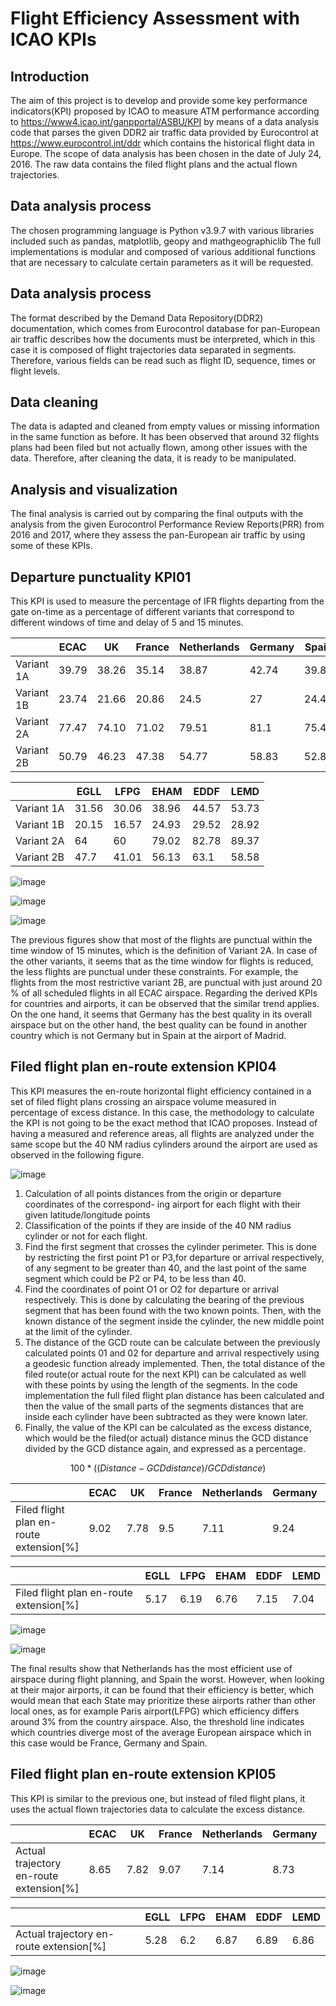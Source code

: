 # Flight Efficiency Assessment with ICAO KPIs

## Introduction
The aim of this project is to develop and provide some key performance indicators(KPI) proposed
by ICAO to measure ATM performance according to https://www4.icao.int/ganpportal/ASBU/KPI by means of a data analysis code that parses the given DDR2 air traffic data provided by Eurocontrol at https://www.eurocontrol.int/ddr which contains the historical flight data in Europe. The scope of data analysis has been chosen in the date of July 24, 2016. The raw data contains the filed flight plans and the actual flown trajectories.

## Data analysis process
The chosen programming language is Python v3.9.7 with various libraries included such as pandas, matplotlib, geopy and mathgeographiclib The full implementations is modular and composed of various additional functions that are necessary to calculate certain parameters as it will be requested.

## Data analysis process
The format described by the Demand Data Repository(DDR2) documentation, which
comes from Eurocontrol database for pan-European air traffic describes how the documents must be interpreted, which in this case it is composed of flight trajectories data separated in segments. Therefore, various fields can be read such as flight ID, sequence, times or flight levels.

## Data cleaning
The data is adapted and cleaned from empty values or missing information in the same function as before. It has been observed that around 32 flights plans had been filed but not actually flown, among other issues with the data. Therefore, after cleaning the data, it is ready to be manipulated.

## Analysis and visualization
The final analysis is carried out by comparing the final outputs with the analysis from the given
Eurocontrol Performance Review Reports(PRR) from 2016 and 2017, where they assess the pan-European air traffic by using some of these KPIs.

## Departure punctuality KPI01
This KPI is used to measure the percentage of IFR flights departing from the gate on-time as a
percentage of different variants that correspond to different windows of time and delay of 5 and 15
minutes.

| |ECAC|UK|France|Netherlands|Germany|Spain|
| --- | --- | --- | --- | --- | --- | --- |
|Variant 1A| 39.79| 38.26| 35.14| 38.87| 42.74| 39.8|
|Variant 1B| 23.74| 21.66| 20.86| 24.5| 27| 24.47|
|Variant 2A| 77.47| 74.10| 71.02| 79.51| 81.1| 75.45|
|Variant 2B| 50.79| 46.23| 47.38| 54.77| 58.83| 52.8|

| |EGLL|LFPG|EHAM|EDDF|LEMD|
| --- | --- | --- | --- | --- | --- |
|Variant 1A| 31.56| 30.06| 38.96| 44.57 |53.73|
|Variant 1B| 20.15| 16.57| 24.93| 29.52 |28.92|
|Variant 2A| 64| 60| 79.02| 82.78| 89.37|
|Variant 2B| 47.7| 41.01| 56.13| 63.1 |58.58|


![image](https://github.com/user-attachments/assets/d1e28bd0-c72c-49e4-a2f4-f692dce80780)

![image](https://github.com/user-attachments/assets/12a27472-4a72-461c-a786-938b6b965d82)

![image](https://github.com/user-attachments/assets/794bd31a-39a0-4803-923d-4febc623a394)

The previous figures show that most of the flights are punctual within the time window of 15 minutes, which is the definition of Variant 2A. In case of the other variants, it seems that as the time window for flights is reduced, the less flights are punctual under these constraints. For example, the flights from the most restrictive variant 2B, are punctual with just around 20 % of all scheduled flights in all ECAC airspace. Regarding the derived KPIs for countries and airports, it can be observed that the similar trend applies. On the one hand, it seems that Germany has the best quality in its overall airspace but on the other hand, the best quality can be found in another country which is not Germany but in Spain at the airport of Madrid.

## Filed flight plan en-route extension KPI04
This KPI measures the en-route horizontal flight efficiency contained in a set of filed flight plans crossing an airspace volume measured in percentage of excess distance. In this case, the methodology to calculate the KPI is not going to be the exact method that ICAO proposes. Instead of having a measured and reference areas, all flights are analyzed under the same scope but the 40 NM radius cylinders around the airport are used as observed in the following figure.

![image](https://github.com/user-attachments/assets/56677e0a-d347-43eb-bfb2-57241160f84c)

1. Calculation of all points distances from the origin or departure coordinates of the correspond-
ing airport for each flight with their given latitude/longitude points
2. Classification of the points if they are inside of the 40 NM radius cylinder or not for each
flight.
3. Find the first segment that crosses the cylinder perimeter. This is done by restricting the
first point P1 or P3,for departure or arrival respectively, of any segment to be greater than
40, and the last point of the same segment which could be P2 or P4, to be less than 40.
4. Find the coordinates of point O1 or O2 for departure or arrival respectively. This is done
by calculating the bearing of the previous segment that has been found with the two known
points. Then, with the known distance of the segment inside the cylinder, the new middle
point at the limit of the cylinder.
5. The distance of the GCD route can be calculate between the previously calculated points 01
and 02 for departure and arrival respectively using a geodesic function already implemented.
Then, the total distance of the filed route(or actual route for the next KPI) can be calculated
as well with these points by using the length of the segments. In the code implementation the
full filed flight plan distance has been calculated and then the value of the small parts of the
segments distances that are inside each cylinder have been subtracted as they were known
later.
6. Finally, the value of the KPI can be calculated as the excess distance, which would be the
filed(or actual) distance minus the GCD distance divided by the GCD distance again, and
expressed as a percentage.

$$100*((Distance − GCD distance)/GCD distance)$$

| |ECAC|UK|France|Netherlands|Germany|Spain|
| --- | --- | --- | --- | --- | --- | --- |
|Filed flight plan en-route extension[%] | 9.02 |7.78| 9.5| 7.11| 9.24| 9.98|

| |EGLL|LFPG|EHAM|EDDF|LEMD|
| --- | --- | --- | --- | --- | --- |
|Filed flight plan en-route extension[%] | 5.17 | 6.19 | 6.76 | 7.15 | 7.04|

![image](https://github.com/user-attachments/assets/06e4b669-f5af-4648-9076-173573d280fe)

![image](https://github.com/user-attachments/assets/a779bf71-3de2-4c2e-a9d5-de3fde863ed4)

The final results show that Netherlands has the most efficient use of airspace during flight planning, and Spain the worst. However, when looking at their major airports, it can be found that their efficiency is better, which would mean that each State may prioritize these airports rather than other local ones, as for example Paris airport(LFPG) which efficiency differs around 3% from the country airspace. Also, the threshold line indicates which countries diverge most of the average European airspace which in this case would be France, Germany and Spain. 

## Filed flight plan en-route extension KPI05
This KPI is similar to the previous one, but instead of filed flight plans, it uses the actual flown trajectories data to calculate the excess distance.

| |ECAC|UK|France|Netherlands|Germany|Spain|
| --- | --- | --- | --- | --- | --- | --- |
|Actual trajectory en-route extension[%] | 8.65| 7.82| 9.07| 7.14| 8.73| 9.44|

| |EGLL|LFPG|EHAM|EDDF|LEMD|
| --- | --- | --- | --- | --- | --- |
|Actual trajectory en-route extension[%]| 5.28| 6.2| 6.87| 6.89| 6.86|

![image](https://github.com/user-attachments/assets/3cda4f4a-0bb3-482d-928c-45c51fb16bb9)

![image](https://github.com/user-attachments/assets/39bd9cb9-8991-4a49-9628-cb33fffc9fdf)





